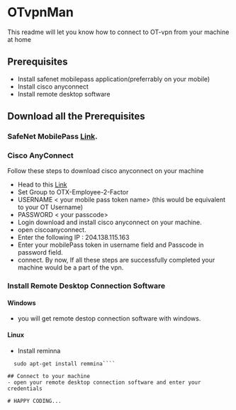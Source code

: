 # OTvpnMan
This readme will let you know how to connect to OT-vpn from your machine at home

## Prerequisites
- Install safenet mobilepass application(preferrably on your mobile)
- Install cisco anyconnect
- Install remote desktop software

## Download all the Prerequisites
### SafeNet MobilePass [Link](https://play.google.com/store/apps/details?id=securecomputing.devices.android.controller).
### Cisco AnyConnect 
Follow these steps to download cisco anyconnect on your machine
- Head to this [Link](https://vpn-wl.opentext.com)
- Set Group to OTX-Employee-2-Factor
- USERNAME < your mobile pass token name> (this would be equivalent to your OT Username)
- PASSWORD < your passcode>
- Login
download and install cisco anyconnect on your machine.
- open ciscoanyconnect.
- Enter the following IP : 204.138.115.163
- Enter your mobilePass token in username field and Passcode in password field.
- connect.
By now, If all these steps are successfully completed your machine would be a part of the vpn.
### Install Remote Desktop Connection Software
#### Windows
- you will get remote destop connection software with windows.
#### Linux
- Install reminna 

```sudo apt-get update
  sudo apt-get install remmina````

## Connect to your machine
- open your remote desktop connection software and enter your credentials 

# HAPPY CODING...
